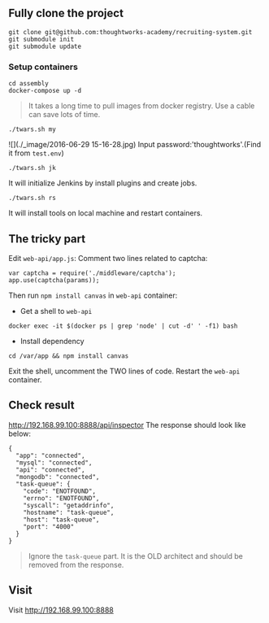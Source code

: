 ## Fully clone the project
```
git clone git@github.com:thoughtworks-academy/recruiting-system.git
git submodule init
git submodule update
```

### Setup containers
```
cd assembly
docker-compose up -d
```
>It takes a long time to pull images from docker registry.
Use a cable can save lots of time.
```
./twars.sh my
```

![](./_image/2016-06-29 15-16-28.jpg)
Input password:'thoughtworks'.(Find it from `test.env`)
```
./twars.sh jk
```
It will initialize Jenkins by install plugins and create jobs.

```
./twars.sh rs
```
It will install tools on local machine and restart containers.

## The tricky part
Edit `web-api/app.js`:
Comment two lines related to captcha:
```
var captcha = require('./middleware/captcha');
app.use(captcha(params));
```
Then run `npm install canvas` in `web-api` container:
* Get a shell to `web-api`
```
docker exec -it $(docker ps | grep 'node' | cut -d' ' -f1) bash
```
* Install dependency
```
cd /var/app && npm install canvas
```
Exit the shell, uncomment the TWO lines of code.
Restart the `web-api` container.

## Check result
<http://192.168.99.100:8888/api/inspector>
The response should look like below:
```
{
  "app": "connected",
  "mysql": "connected",
  "api": "connected",
  "mongodb": "connected",
  "task-queue": {
    "code": "ENOTFOUND",
    "errno": "ENOTFOUND",
    "syscall": "getaddrinfo",
    "hostname": "task-queue",
    "host": "task-queue",
    "port": "4000"
  }
}
```
> Ignore the `task-queue` part. It is the OLD architect and should be removed from the response.
## Visit
Visit <http://192.168.99.100:8888>[](http://)